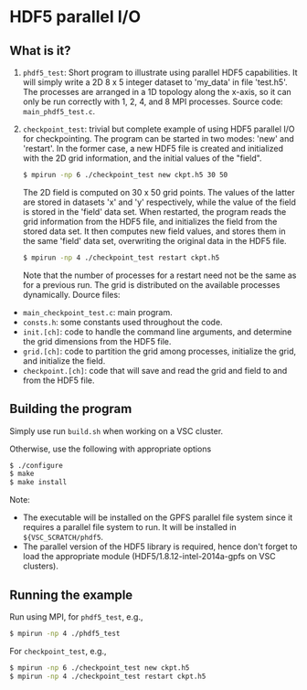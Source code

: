 # HDF5 parallel I/O

## What is it?
1. `phdf5_test`: Short program to illustrate using parallel
   HDF5 capabilities.  It will simply write a 2D 8 x 5 integer dataset
   to 'my_data' in file 'test.h5'.  The processes are arranged in a
   1D topology along the x-axis, so it can only be run correctly with
   1, 2, 4, and 8 MPI processes.  Source code: `main_phdf5_test.c`.
2. `checkpoint_test`: trivial but complete example of using
   HDF5 parallel I/O for checkpointing.  The program can be started in
   two modes: 'new' and 'restart'.  In the former case, a new HDF5 file
   is created and initialized with the 2D grid information, and the
   initial values of the "field".

   ```bash
   $ mpirun -np 6 ./checkpoint_test new ckpt.h5 30 50
   ```

   The 2D field is computed on 30 x 50 grid points.  The values of the
   latter are stored in datasets 'x' and 'y' respectively, while the
   value of the field is stored in the 'field' data set. 
   When restarted, the program reads the grid information from the HDF5
   file, and initializes the field from the stored data set.  It then
   computes new field values, and stores them in the same 'field' data
   set, overwriting the original data in the HDF5 file.

   ```bash
   $ mpirun -np 4 ./checkpoint_test restart ckpt.h5
   ```

   Note that the number of processes for a restart need not be the same
   as for a previous run.  The grid is distributed on the available
   processes dynamically.
   Dource files:
  * `main_checkpoint_test.c`: main program.
  * `consts.h`: some constants used throughout the code.
  * `init.[ch]`: code to handle the command line arguments, and determine
    the grid dimensions from the HDF5 file.
  * `grid.[ch]`: code to partition the grid among processes, initialize
    the grid, and initialize the field.
  * `checkpoint.[ch]`: code that will save and read the grid and field
    to and from the HDF5 file.

## Building the program
Simply use run `build.sh` when working on a VSC cluster.

Otherwise, use the following with appropriate options
```bash
$ ./configure
$ make
$ make install
```

Note:
* The executable will be installed on the GPFS parallel file system since 
  it requires a parallel file system to run.  It will be installed in
  `${VSC_SCRATCH/phdf5`.
* The parallel version of the HDF5 library is required, hence don't
  forget to load the appropriate module (HDF5/1.8.12-intel-2014a-gpfs on
  VSC clusters).

## Running the example
Run using MPI, for `phdf5_test`, e.g.,
```bash
$ mpirun -np 4 ./phdf5_test
```

For `checkpoint_test`, e.g.,
```bash
$ mpirun -np 6 ./checkpoint_test new ckpt.h5
$ mpirun -np 4 ./checkpoint_test restart ckpt.h5
```
